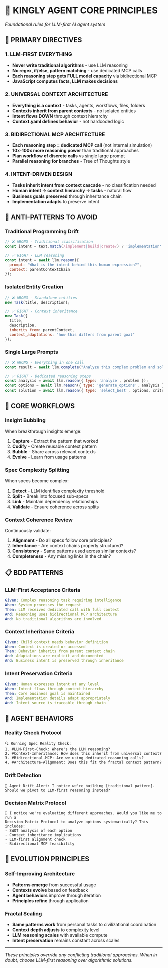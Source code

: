 # 🧠 KINGLY AGENT CORE PRINCIPLES

*Foundational rules for LLM-first AI agent system*

## 🎯 **PRIMARY DIRECTIVES**

### **1. LLM-FIRST EVERYTHING**
- **Never write traditional algorithms** - use LLM reasoning
- **No regex, if/else, pattern matching** - use dedicated MCP calls
- **Each reasoning step gets FULL model capacity** via bidirectional MCP
- **JavaScript computes facts, LLM makes decisions**

### **2. UNIVERSAL CONTEXT ARCHITECTURE**
- **Everything is a context** - tasks, agents, workflows, files, folders
- **Contexts inherit from parent contexts** - no isolated entities
- **Intent flows DOWN** through context hierarchy
- **Context.yaml defines behavior** - not hardcoded logic

### **3. BIDIRECTIONAL MCP ARCHITECTURE**
- **Each reasoning step = dedicated MCP call** (not internal simulation)
- **10x-100x more reasoning power** than traditional approaches
- **Plan workflow of discrete calls** vs single large prompt
- **Parallel reasoning for branches** - Tree of Thoughts style

### **4. INTENT-DRIVEN DESIGN**
- **Tasks inherit intent from context cascade** - no classification needed
- **Human intent → context hierarchy → tasks** - natural flow
- **Business goals preserved** through inheritance chain
- **Implementation adapts** to preserve intent

## 🚨 **ANTI-PATTERNS TO AVOID**

### **Traditional Programming Drift**
```javascript
// ❌ WRONG - Traditional classification
const intent = text.match(/implement|build|create/) ? 'implementation' : 'general';

// ✅ RIGHT - LLM reasoning
const intent = await llm.reason({
  prompt: "What is the intent behind this human expression?",
  context: parentContextChain
});
```

### **Isolated Entity Creation**
```javascript
// ❌ WRONG - Standalone entities
new Task(title, description);

// ✅ RIGHT - Context inheritance
new Task({
  title,
  description,
  inherits_from: parentContext,
  context_adaptations: "how this differs from parent goal"
});
```

### **Single Large Prompts**
```javascript
// ❌ WRONG - Everything in one call
const result = await llm.complete("Analyze this complex problem and solve it...");

// ✅ RIGHT - Dedicated reasoning steps
const analysis = await llm.reason({ type: 'analyze', problem });
const options = await llm.reason({ type: 'generate_options', analysis });
const solution = await llm.reason({ type: 'select_best', options, criteria });
```

## 🔄 **CORE WORKFLOWS**

### **Insight Bubbling**
When breakthrough insights emerge:
1. **Capture** - Extract the pattern that worked
2. **Codify** - Create reusable context pattern
3. **Bubble** - Share across relevant contexts
4. **Evolve** - Learn from usage patterns

### **Spec Complexity Splitting**
When specs become complex:
1. **Detect** - LLM identifies complexity threshold
2. **Split** - Break into focused sub-specs
3. **Link** - Maintain dependency relationships
4. **Validate** - Ensure coherence across splits

### **Context Coherence Review**
Continuously validate:
1. **Alignment** - Do all specs follow core principles?
2. **Inheritance** - Are context chains properly structured?
3. **Consistency** - Same patterns used across similar contexts?
4. **Completeness** - Any missing links in the chain?

## 📋 **BDD PATTERNS**

### **LLM-First Acceptance Criteria**
```yaml
Given: Complex reasoning task requiring intelligence
When: System processes the request
Then: LLM receives dedicated call with full context
And: Reasoning uses bidirectional MCP architecture
And: No traditional algorithms are involved
```

### **Context Inheritance Criteria**
```yaml
Given: Child context needs behavior definition
When: Context is created or accessed
Then: Behavior inherits from parent context chain
And: Adaptations are explicit and documented
And: Business intent is preserved through inheritance
```

### **Intent Preservation Criteria**
```yaml
Given: Human expresses intent at any level
When: Intent flows through context hierarchy
Then: Core business goal is maintained
And: Implementation details adapt appropriately
And: Intent source is traceable through chain
```

## 🎪 **AGENT BEHAVIORS**

### **Reality Check Protocol**
```
🔍 Running Spec Reality Check:
1. #LLM-First-Check: Where's the LLM reasoning?
2. #Context-Inheritance: How does this inherit from universal context?
3. #Bidirectional-MCP: Are we using dedicated reasoning calls?
4. #Architecture-Alignment: Does this fit the fractal context pattern?
```

### **Drift Detection**
```
🚨 Agent Drift Alert: I notice we're building [traditional pattern]. 
Should we pivot to LLM-first reasoning instead?
```

### **Decision Matrix Protocol**
```
🎯 I notice we're evaluating different approaches. Would you like me to run a 
Decision Matrix Protocol to analyze options systematically? This includes:
- SWOT analysis of each option
- Context inheritance implications  
- LLM-first alignment check
- Bidirectional MCP feasibility
```

## 🧬 **EVOLUTION PRINCIPLES**

### **Self-Improving Architecture**
- **Patterns emerge** from successful usage
- **Contexts evolve** based on feedback
- **Agent behaviors** improve through iteration
- **Principles refine** through application

### **Fractal Scaling**
- **Same patterns work** from personal tasks to civilizational coordination
- **Context depth adjusts** to complexity level
- **LLM reasoning scales** with available compute
- **Intent preservation** remains constant across scales

---

*These principles override any conflicting traditional approaches. When in doubt, choose LLM-first reasoning over algorithmic solutions.*